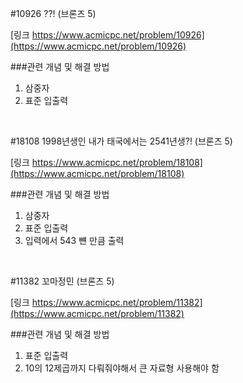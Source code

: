 #10926 ??! (브론즈 5)

[링크 https://www.acmicpc.net/problem/10926](https://www.acmicpc.net/problem/10926)

###관련 개념 및 해결 방법
1. 삼중자
2. 표준 입출력

<br>

#18108 1998년생인 내가 태국에서는 2541년생?! (브론즈 5)

[링크 https://www.acmicpc.net/problem/18108](https://www.acmicpc.net/problem/18108)

###관련 개념 및 해결 방법
1. 삼중자
2. 표준 입출력
3. 입력에서 543 뺸 만큼 출력

<br>

#11382 꼬마정민 (브론즈 5)

[링크 https://www.acmicpc.net/problem/11382](https://www.acmicpc.net/problem/11382)

###관련 개념 및 해결 방법
1. 표준 입출력
2. 10의 12제곱까지 다뤄줘야해서 큰 자료형 사용해야 함

